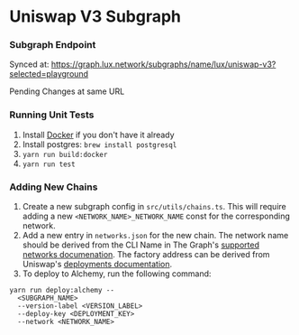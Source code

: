 # Uniswap V3 Subgraph

### Subgraph Endpoint

Synced at: https://graph.lux.network/subgraphs/name/lux/uniswap-v3?selected=playground

Pending Changes at same URL

### Running Unit Tests

1. Install [Docker](https://docs.docker.com/get-docker/) if you don't have it already
2. Install postgres: `brew install postgresql`
3. `yarn run build:docker`
4. `yarn run test`

### Adding New Chains

1. Create a new subgraph config in `src/utils/chains.ts`. This will require adding a new `<NETWORK_NAME>_NETWORK_NAME` const for the corresponding network.
2. Add a new entry in `networks.json` for the new chain. The network name should be derived from the CLI Name in The Graph's [supported networks documenation](https://thegraph.com/docs/en/developing/supported-networks/). The factory address can be derived from Uniswap's [deployments documentation](https://docs.uniswap.org/contracts/v3/reference/deployments/ethereum-deployments).
3. To deploy to Alchemy, run the following command:

```
yarn run deploy:alchemy --
  <SUBGRAPH_NAME>
  --version-label <VERSION_LABEL>
  --deploy-key <DEPLOYMENT_KEY>
  --network <NETWORK_NAME>
```
